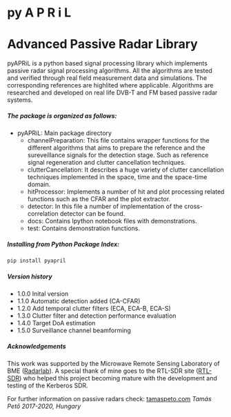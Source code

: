 # py A          P         R      i  L
# Advanced   Passive   Radar     Library

pyAPRiL is a python based signal processing library which implements passive radar signal processing algorithms. All the algorithms are tested and verified through real field measurement data and simulations. The corresponding references are highlited where applicable. Algorithms are researched and developed on real life DVB-T and FM
based passive radar systems.

##### The package is organized as follows:

* pyAPRiL: Main package directory
	* channelPreparation: This file contains wrapper functions for the different algorithms that aims to prepare the  reference and the sureveillance signals for the detection stage. Such as reference signal regeneration and clutter cancellation techniques.
	* clutterCancellation: It describes a huge variety of clutter cancellation techniques implemented in the space, time and the space-time domain.
	* hitProcessor: Implements a number of hit and plot processing related functions such as the CFAR and the plot extractor.
	* detector: In this file a number of implementation of the cross-correlation detector can be found.
	* docs: Contains Ipython notebook files with demonstrations.
	* test: Contains demonstration functions.

##### Installing from Python Package Index:
```python
pip install pyapril
```

##### Version history
* 1.0.0 Inital version
* 1.1.0 Automatic detection added (CA-CFAR)
* 1.2.0 Add temporal clutter filters (ECA, ECA-B, ECA-S)
* 1.3.0 Clutter filter and detection performance evaluation
* 1.4.0 Target DoA estimation
* 1.5.0 Surveillance channel beamforming

##### Acknowledgements
This work was supported by the Microwave Remote Sensing Laboratory of BME ([Radarlab](http://radarlab.mht.bme.hu)). A special thank of mine goes to the  RTL-SDR site ([RTL-SDR](https://www.rtl-sdr.com/)) who helped this project becoming mature with the development and testing of the Kerberos SDR.


For further information on passive radars check: [tamaspeto.com](https://tamaspeto.com)
*Tamás Pető*
*2017-2020, Hungary*



